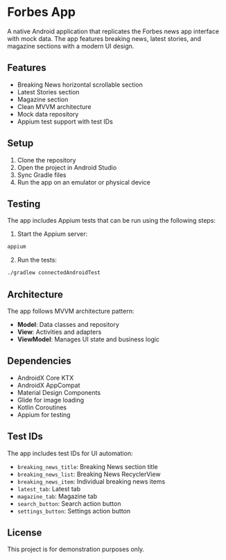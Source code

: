 # Forbes App

A native Android application that replicates the Forbes news app interface with mock data. The app features breaking news, latest stories, and magazine sections with a modern UI design.

## Features

- Breaking News horizontal scrollable section
- Latest Stories section
- Magazine section
- Clean MVVM architecture
- Mock data repository
- Appium test support with test IDs

## Setup

1. Clone the repository
2. Open the project in Android Studio
3. Sync Gradle files
4. Run the app on an emulator or physical device

## Testing

The app includes Appium tests that can be run using the following steps:

1. Start the Appium server:
```bash
appium
```

2. Run the tests:
```bash
./gradlew connectedAndroidTest
```

## Architecture

The app follows MVVM architecture pattern:

- **Model**: Data classes and repository
- **View**: Activities and adapters
- **ViewModel**: Manages UI state and business logic

## Dependencies

- AndroidX Core KTX
- AndroidX AppCompat
- Material Design Components
- Glide for image loading
- Kotlin Coroutines
- Appium for testing

## Test IDs

The app includes test IDs for UI automation:

- `breaking_news_title`: Breaking News section title
- `breaking_news_list`: Breaking News RecyclerView
- `breaking_news_item`: Individual breaking news items
- `latest_tab`: Latest tab
- `magazine_tab`: Magazine tab
- `search_button`: Search action button
- `settings_button`: Settings action button

## License

This project is for demonstration purposes only. 